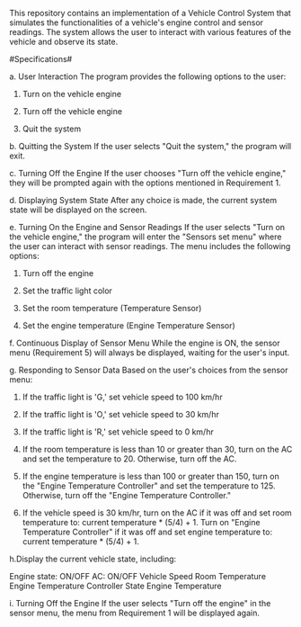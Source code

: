 This repository contains an implementation of a Vehicle Control System that simulates the functionalities of a vehicle's engine control and sensor readings. The system allows the user to interact with various features of the vehicle and observe its state.

#Specifications#

a. User Interaction
The program provides the following options to the user:

1. Turn on the vehicle engine

2. Turn off the vehicle engine

3. Quit the system

b. Quitting the System
If the user selects "Quit the system," the program will exit.

c. Turning Off the Engine
If the user chooses "Turn off the vehicle engine," they will be prompted again with the options mentioned in Requirement 1.

d. Displaying System State
After any choice is made, the current system state will be displayed on the screen.

e. Turning On the Engine and Sensor Readings
If the user selects "Turn on the vehicle engine," the program will enter the "Sensors set menu" where the user can interact with sensor readings. The menu includes the following options:

1. Turn off the engine

2. Set the traffic light color

3. Set the room temperature (Temperature Sensor)

4. Set the engine temperature (Engine Temperature Sensor)

f. Continuous Display of Sensor Menu
While the engine is ON, the sensor menu (Requirement 5) will always be displayed, waiting for the user's input.

g. Responding to Sensor Data
Based on the user's choices from the sensor menu:

1. If the traffic light is 'G,' set vehicle speed to 100 km/hr
   
2. If the traffic light is 'O,' set vehicle speed to 30 km/hr

3. If the traffic light is 'R,' set vehicle speed to 0 km/hr

4. If the room temperature is less than 10 or greater than 30, turn on the AC and set the temperature to 20. Otherwise, turn off the AC.

5. If the engine temperature is less than 100 or greater than 150, turn on the "Engine Temperature Controller" and set the temperature to 125. Otherwise, turn off the "Engine Temperature Controller."

6. If the vehicle speed is 30 km/hr, turn on the AC if it was off and set room temperature to: current temperature * (5/4) + 1. Turn on "Engine Temperature Controller" if it was off and set engine temperature to: current temperature * (5/4) + 1.

h.Display the current vehicle state, including:

Engine state: ON/OFF
AC: ON/OFF
Vehicle Speed
Room Temperature
Engine Temperature Controller State
Engine Temperature

i. Turning Off the Engine
If the user selects "Turn off the engine" in the sensor menu, the menu from Requirement 1 will be displayed again.
